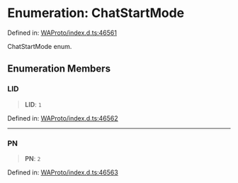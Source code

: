 # Enumeration: ChatStartMode

Defined in: [WAProto/index.d.ts:46561](https://github.com/Fokusdotid/Baileys/blob/b457796e9982984bfe7323cdd6fea8bc613c4ed0/WAProto/index.d.ts#L46561)

ChatStartMode enum.

## Enumeration Members

### LID

> **LID**: `1`

Defined in: [WAProto/index.d.ts:46562](https://github.com/Fokusdotid/Baileys/blob/b457796e9982984bfe7323cdd6fea8bc613c4ed0/WAProto/index.d.ts#L46562)

***

### PN

> **PN**: `2`

Defined in: [WAProto/index.d.ts:46563](https://github.com/Fokusdotid/Baileys/blob/b457796e9982984bfe7323cdd6fea8bc613c4ed0/WAProto/index.d.ts#L46563)
